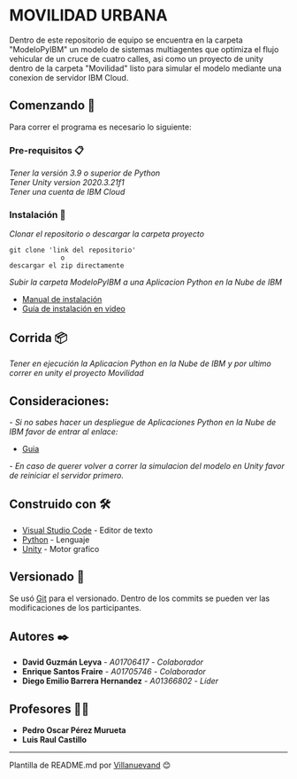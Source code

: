 # MOVILIDAD URBANA

Dentro de este repositorio de equipo se encuentra en la carpeta "ModeloPyIBM" un modelo de sistemas multiagentes que optimiza el flujo vehicular de un cruce de cuatro calles, asi como un proyecto de unity dentro de la carpeta "Movilidad" listo para simular el modelo mediante una conexion de servidor IBM Cloud.

## Comenzando 🚀

Para correr el programa es necesario lo siguiente:

### Pre-requisitos 📋

_Tener la versión 3.9 o superior de Python_<br>
_Tener Unity version 2020.3.21f1_<br>
_Tener una cuenta de IBM Cloud_

### Instalación 🔧

_Clonar el repositorio o descargar la carpeta proyecto_

```
git clone 'link del repositorio'
             o
descargar el zip directamente
```

_Subir la carpeta ModeloPyIBM a una Aplicacion Python en la Nube de IBM_

* [Manual de instalación](https://www.google.com)
* [Guía de instalación en video](https://www.google.com)

## Corrida 📦

_Tener en ejecución la Aplicacion Python en la Nube de IBM y por ultimo correr en unity el proyecto Movilidad_

## Consideraciones:

_- Si no sabes hacer un despliegue de Aplicaciones Python en la Nube de IBM favor de entrar al enlace:_<br>
* [Guia](https://drive.google.com/file/d/1p2vqzcIe9qo0zbRQEY8wSf5iOiXtgi7w/view?usp=sharing)

_- En caso de querer volver a correr la simulacion del modelo en Unity favor de reiniciar el servidor primero._

## Construido con 🛠️

* [Visual Studio Code](https://code.visualstudio.com/) - Editor de texto
* [Python](https://www.python.org/) - Lenguaje
* [Unity](https://unity.com/es) - Motor grafico

## Versionado 📌

Se usó [Git](https://git-scm.com/) para el versionado. Dentro de los commits se pueden ver las modificaciones de los participantes.

## Autores ✒️

* **David Guzmán Leyva** - *A01706417* - *Colaborador*
* **Enrique Santos Fraire** - *A01705746* - *Colaborador*
* **Diego Emilio Barrera Hernandez** - *A01366802* - *Líder*

## Profesores 👨‍🏫
* **Pedro Oscar Pérez Murueta**
* **Luis Raul Castillo**


---
Plantilla de README.md por [Villanuevand](https://github.com/Villanuevand) 😊
